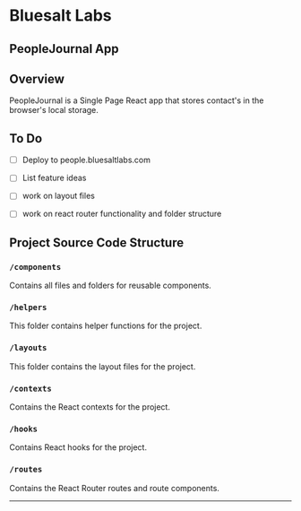 
# Bluesalt Labs
## PeopleJournal App

## Overview

PeopleJournal is a Single Page React app that stores contact's in the browser's local storage. 


## To Do

- [ ] Deploy to people.bluesaltlabs.com 
- [ ] List feature ideas 
- [ ] work on layout files
- [ ] work on react router functionality and folder structure


## Project Source Code Structure





### `/components`

Contains all files and folders for reusable components.


### `/helpers`

This folder contains helper functions for the project.


### `/layouts`

This folder contains the layout files for the project.


### `/contexts`

Contains the React contexts for the project.


### `/hooks`

Contains React hooks for the project.


### `/routes`

Contains the React Router routes and route components.



---

